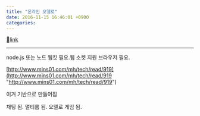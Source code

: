 ```yaml
---
title: "온라인 오델로"
date: 2016-11-15 16:46:01 +0900
categories: 
---
```

[🔗link](http://www.mins01.com/mh/tech/read/1045)
***


node.js 또는 노드 웹킷 필요.웹 소켓 지원 브라우저 필요.

  
  
[http://www.mins01.com/mh/tech/read/919](http://www.mins01.com/mh/tech/read/919 "http://www.mins01.com/mh/tech/read/919")

이거 기반으로 만들어짐

  


채팅 됨. 멀티룸 됨. 오델로 게임 됨.




